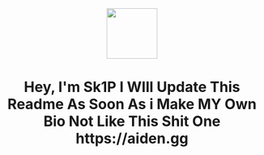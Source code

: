 <div align="center">
  <img height="100" src="https://sk1p.xyz.wf/Sk1P.png"  />
</div>

###

<h1 align="center">Hey, I'm Sk1P I WIll Update This Readme As Soon As i Make MY Own Bio Not Like This Shit One https://aiden.gg</h1>

###
